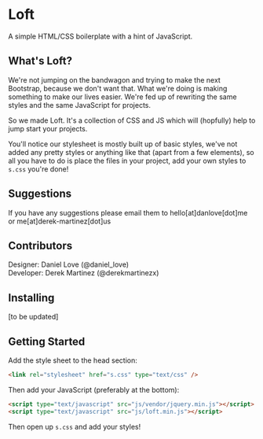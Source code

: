 Loft
====

A simple HTML/CSS boilerplate with a hint of JavaScript.

What's Loft?
----

We're not jumping on the bandwagon and trying to make the next Bootstrap, because we don't want that. What we're doing is making something to make our lives easier. We're fed up of rewriting the same styles and the same JavaScript for projects.

So we made Loft. It's a collection of CSS and JS which will (hopfully) help to jump start your projects.

You'll notice our stylesheet is mostly built up of basic styles, we've not added any pretty styles or anything like that (apart from a few elements), so all you have to do is place the files in your project, add your own styles to `s.css` you're done!

Suggestions
----

If you have any suggestions please email them to hello[at]danlove[dot]me or me[at]derek-martinez[dot]us

Contributors
----

Designer: Daniel Love (@daniel_love)  
Developer: Derek Martinez (@derekmartinezx)  

Installing
----

[to be updated]

Getting Started
----

Add the style sheet to the head section:

```HTML
<link rel="stylesheet" href="s.css" type="text/css" />
```
  
Then add your JavaScript (preferably at the bottom):

```HTML
<script type="text/javascript" src="js/vendor/jquery.min.js"></script>
<script type="text/javascript" src="js/loft.min.js"></script>
```

Then open up `s.css` and add your styles!
